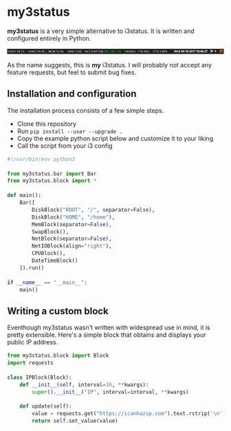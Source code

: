 # my3status

__my3status__ is a very simple alternative to i3status. It is written and
configured entirely in Python.

![](/screenshots/example.png)

As the name suggests, this is __my__ i3status. I will probably not accept any
feature requests, but feel to submit bug fixes.

## Installation and configuration

The installation process consists of a few simple steps.

* Clone this repository
* Run ``pip install --user --upgrade .``
* Copy the example python script below and customize it to your liking
* Call the script from your i3 config

```python
#!/usr/bin/env python3

from my3status.bar import Bar
from my3status.block import *

def main():
    Bar([
        DiskBlock("ROOT", "/", separator=False),
        DiskBlock("HOME", "/home"),
        MemBlock(separator=False),
        SwapBlock(),
        NetBlock(separator=False),
        NetIOBlock(align="right"),
        CPUBlock(),
        DateTimeBlock()
    ]).run()

if __name__ == "__main__":
    main()
```

## Writing a custom block

Eventhough my3status wasn't written with widespread use in mind, it is pretty
extensible. Here's a simple block that obtains and displays your public IP
address.

```python
from my3status.block import Block
import requests

class IPBlock(Block):
    def __init__(self, interval=10, **kwargs):
        super().__init__("IP", interval=interval, **kwargs)

    def update(self):
        value = requests.get("https://icanhazip.com").text.rstrip('\n')
        return self.set_value(value)
```
